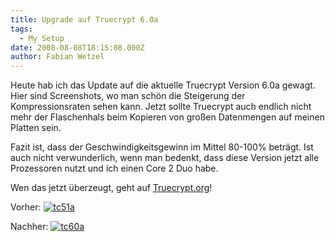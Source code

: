 ```yaml
---
title: Upgrade auf Truecrypt 6.0a
tags:
  - My Setup
date: 2008-08-08T18:15:08.000Z
author: Fabian Wetzel
---
```


Heute hab ich das Update auf die aktuelle Truecrypt Version 6.0a gewagt. Hier sind Screenshots, wo man schön die Steigerung der Kompressionsraten sehen kann. Jetzt sollte Truecrypt auch endlich nicht mehr der Flaschenhals beim Kopieren von großen Datenmengen auf meinen Platten sein.

Fazit ist, dass der Geschwindigkeitsgewinn im Mittel 80-100% beträgt. Ist auch nicht verwunderlich, wenn man bedenkt, dass diese Version jetzt alle Prozessoren nutzt und ich einen Core 2 Duo habe.

Wen das jetzt überzeugt, geht auf [Truecrypt.org](http://www.truecrypt.org)!

Vorher:
[![tc51a](https://az275061.vo.msecnd.net/blogmedia/2008/08/tc51a-thumb.jpg)](https://az275061.vo.msecnd.net/blogmedia/2008/08/tc51a.jpg)

Nachher:
[![tc60a](https://az275061.vo.msecnd.net/blogmedia/2008/08/tc60a-thumb.jpg)](https://az275061.vo.msecnd.net/blogmedia/2008/08/tc60a.jpg)



